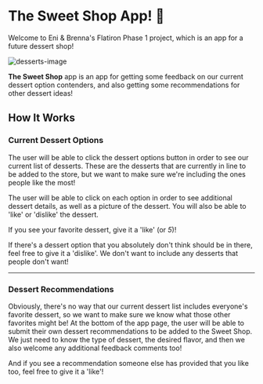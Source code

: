 # The Sweet Shop App! 🍰

Welcome to Eni & Brenna's Flatiron Phase 1 project, which is an app for a future dessert shop!

![desserts-image](https://www.clipartkey.com/mpngs/m/27-270500_cookies-transparent-background-transparent-background-desserts-clipart.png)

**The Sweet Shop** app is an app for getting some feedback on our current dessert option contenders, and also getting some recommendations for other dessert ideas!

## How It Works

### Current Dessert Options

The user will be able to click the dessert options button in order to see our current list of desserts. These are the desserts that are currently in line to be added to the store, but we want to make sure we're including the ones people like the most!

The user will be able to click on each option in order to see additional dessert details, as well as a picture of the dessert. You will also be able to 'like' or 'dislike' the dessert.

If you see your favorite dessert, give it a 'like' (or *5*)!

If there's a dessert option that you absolutely don't think should be in there, feel free to give it a 'dislike'. We don't want to include any desserts that people don't want!

---

### Dessert Recommendations

Obviously, there's no way that our current dessert list includes everyone's favorite dessert, so we want to make sure we know what those other favorites might be! At the bottom of the app page, the user will be able to submit their own dessert recommendations to be added to the Sweet Shop. We just need to know the type of dessert, the desired flavor, and then we also welcome any additional feedback comments too!

And if you see a recommendation someone else has provided that you like too, feel free to give it a 'like'!


